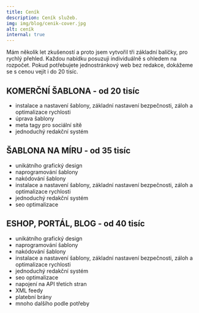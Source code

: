 ```yaml
---
title: Ceník
description: Ceník služeb.
img: img/blog/cenik-cover.jpg
alt: ceník
internal: true
---
```


Mám několik let zkušeností a proto jsem vytvořil tři základní balíčky, pro rychlý přehled. Každou nabídku posuzuji individuálně s ohledem na rozpočet. Pokud potřebujete jednostránkový web bez redakce, dokážeme se s cenou vejít i do 20 tisíc.  

## KOMERČNÍ ŠABLONA - <strong class="text-orange">od 20 tisíc</strong>

- instalace a nastavení šablony, základní nastavení bezpečnosti, záloh a optimalizace rychlosti
- úprava šablony
- meta tagy pro sociální sítě
- jednoduchý redakční systém

## ŠABLONA NA MÍRU - <strong class="text-orange">od 35 tisíc</strong>

- unikátního grafický design
- naprogramování šablony
- nakódování šablony
- instalace a nastavení šablony, základní nastavení bezpečnosti, záloh a optimalizace rychlosti
- jednoduchý redakční systém
- seo optimalizace

## ESHOP, PORTÁL, BLOG - <strong class="text-orange">od 40 tisíc</strong>

- unikátního grafický design
- naprogramování šablony
- nakódování šablony
- instalace a nastavení šablony, základní nastavení bezpečnosti, záloh a optimalizace rychlosti
- jednoduchý redakční systém
- seo optimalizace
- napojení na API třetích stran
- XML feedy
- platební brány
- mnoho dalšího podle potřeby
